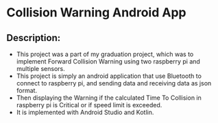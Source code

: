 # Collision Warning Android App
## Description:
- This project was a part of my graduation project, which was to implement Forward Collision Warning using two raspberry pi and multiple sensors.
- This project is simply an android application that use Bluetooth to connect to raspberry pi, and sending data and receiving data as json format.
- Then displaying the Warning if the calculated Time To Collision in raspberry pi is Critical or if speed limit is exceeded.
- It is implemented with Android Studio and Kotlin.

